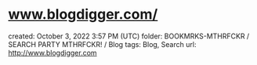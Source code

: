 # www.blogdigger.com/

created: October 3, 2022 3:57 PM (UTC)
folder: BOOKMRKS-MTHRFCKR / SEARCH PARTY MTHRFCKR! / Blog
tags: Blog, Search
url: http://www.blogdigger.com